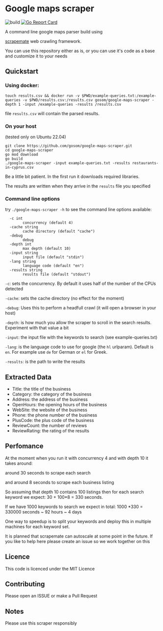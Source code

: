 # Google maps scraper
![build](https://github.com/gosom/google-maps-scraper/actions/workflows/build.yml/badge.svg)
[![Go Report Card](https://goreportcard.com/badge/github.com/gosom/google-maps-scraper)](https://goreportcard.com/report/github.com/gosom/google-maps-scraper)

A command line google maps parser build using 

[scrapemate](https://github.com/gosom/scrapemate) web crawling framework.

You can use this repository either as is, or you can use it's code as a base and
customize it to your needs

## Quickstart

### Using docker:

```
touch results.csv && docker run -v $PWD/example-queries.txt:/example-queries -v $PWD/results.csv:/results.csv gosom/google-maps-scraper -depth 1 -input /example-queries -results /results.csv
```

file `results.csv` will contain the parsed results.


### On your host

(tested only on Ubuntu 22.04)


```
git clone https://github.com/gosom/google-maps-scraper.git
cd google-maps-scraper
go mod download
go build
./google-maps-scraper -input example-queries.txt -results restaurants-in-cyprus.csv
```

Be a little bit patient. In the first run it downloads required libraries.

The results are written when they arrive in the `results` file you specified

### Command line options

try `./google-maps-scraper -h` to see the command line options available:

```
  -c int
        concurrency (default 4)
  -cache string
        cache directory (default "cache")
  -debug
        debug
  -depth int
        max depth (default 10)
  -input string
        input file (default "stdin")
  -lang string
        language code (default "en")
  -results string
        results file (default "stdout")
```

`-c`: sets the concurrency. By default it uses half of the number of the CPUs detected


`-cache`: sets the cache directory (no effect for the moment)

`-debug`: Uses this to perform a headfull crawl (it will open a browser in your host)

`-depth`: is how much you allow the scraper to scroll in the search results. 
Experiment with that value a bit

`-input`: the input file with the keywords to search (see example-queries.txt)

`-lang`: is the language code to use for google (the `hl` urlparam). Default is `en`. For example use `de` for German or `el` for Greek.

`-results`: is the path to write the results


## Extracted Data

- Title: the title of the business
- Category: the category of the business
- Address: the address of the business
- OpenHours: the opening hours of the business
- WebSite: the website of the business
- Phone: the phone number of the business
- PlusCode: the plus code of the business
- ReviewCount: the number of reviews
- ReviewRating: the rating of the results

## Perfomance

At the moment when you run it with concurrency 4 and with depth 10 it takes around:

around 30 seconds to scrape each search

and around 8 seconds to scrape each business listing

So assuming that depth 10 contains 100 listings then for each search keyword 
we expect: 30 + 100*8 = 330 seconds. 

If we have 1000 keywords to search we expect in total: 1000 *330 = 330000 seconds ~ 92 hours ~ 4 days

One way to speedup is to split your keywords and deploy this in multiple machines for each keyword set. 

It is planned that scrapemate can autoscale at some point in the future. 
If you like to help here please create an issue so we work together on this


## Licence

This code is licenced under the MIT Licence


## Contributing

Please open an ISSUE or make a Pull Request


## Notes

Please use this scraper responsibly

